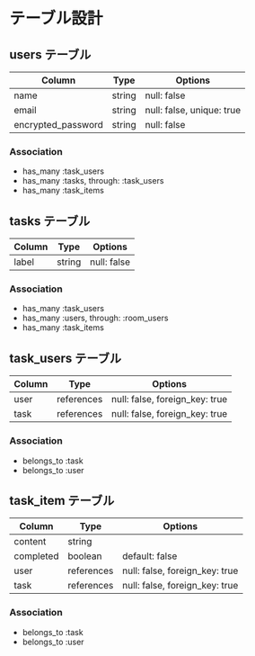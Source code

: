 # テーブル設計

## users テーブル

| Column             | Type   | Options                   |
| ------------------ | ------ | ------------------------- |
| name               | string | null: false               |
| email              | string | null: false, unique: true |
| encrypted_password | string | null: false               |

### Association

- has_many :task_users
- has_many :tasks, through: :task_users
- has_many :task_items

## tasks テーブル

| Column | Type   | Options     |
| ------ | ------ | ----------- |
| label  | string | null: false |

### Association

- has_many :task_users
- has_many :users, through: :room_users
- has_many :task_items

## task_users テーブル

| Column | Type       | Options                        |
| ------ | ---------- | ------------------------------ |
| user   | references | null: false, foreign_key: true |
| task   | references | null: false, foreign_key: true |

### Association

- belongs_to :task
- belongs_to :user

## task_item テーブル

| Column    | Type       | Options                        |
| --------- | ---------- | ------------------------------ |
| content   | string     |                                |
| completed | boolean    | default: false                 |
| user      | references | null: false, foreign_key: true |
| task      | references | null: false, foreign_key: true |

### Association

- belongs_to :task
- belongs_to :user